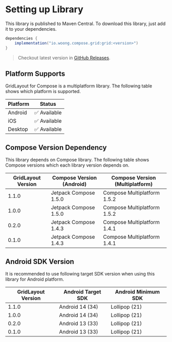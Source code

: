 # Setting up Library

This library is published to Maven Central.
To download this library, just add it to your dependencies.

```groovy
dependencies {
    implementation("io.woong.compose.grid:grid:<version>")
}
```

> Checkout latest version in [GitHub Releases](https://github.com/cheonjaewoong/gridlayout-compose/releases).

## Platform Supports

GridLayout for Compose is a multiplatform library.
The following table shows which platform is supported.

| Platform | Status      |
|----------|-------------|
| Android  | ✅ Available |
| iOS      | ✅ Available |
| Desktop  | ✅ Available |

## Compose Version Dependency

This library depends on Compose library.
The following table shows Compose versions which each library version depends on.

| GridLayout Version | Compose Version (Android) | Compose Version (Multiplatform) |
|--------------------|---------------------------|---------------------------------|
| 1.1.0              | Jetpack Compose 1.5.0     | Compose Multiplatform 1.5.2     |
| 1.0.0              | Jetpack Compose 1.5.0     | Compose Multiplatform 1.5.2     |
| 0.2.0              | Jetpack Compose 1.4.3     | Compose Multiplatform 1.4.1     |
| 0.1.0              | Jetpack Compose 1.4.3     | Compose Multiplatform 1.4.1     |

## Android SDK Version

It is recommended to use following target SDK version when using this library for Android platform.

| GridLayout Version | Android Target SDK | Android Minimum SDK |
|--------------------|--------------------|---------------------|
| 1.1.0              | Android 14 (34)    | Lollipop (21)       |
| 1.0.0              | Android 14 (34)    | Lollipop (21)       |
| 0.2.0              | Android 13 (33)    | Lollipop (21)       |
| 0.1.0              | Android 13 (33)    | Lollipop (21)       |
